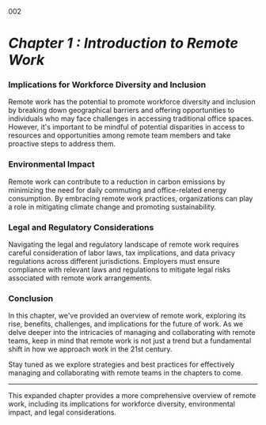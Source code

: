 002


# ***Chapter 1 : Introduction to Remote Work***


### **Implications for Workforce Diversity and Inclusion**

Remote work has the potential to promote workforce diversity and inclusion by breaking down geographical barriers and offering opportunities to individuals who may face challenges in accessing traditional office spaces. However, it's important to be mindful of potential disparities in access to resources and opportunities among remote team members and take proactive steps to address them.

### **Environmental Impact**

Remote work can contribute to a reduction in carbon emissions by minimizing the need for daily commuting and office-related energy consumption. By embracing remote work practices, organizations can play a role in mitigating climate change and promoting sustainability.

### **Legal and Regulatory Considerations**

Navigating the legal and regulatory landscape of remote work requires careful consideration of labor laws, tax implications, and data privacy regulations across different jurisdictions. Employers must ensure compliance with relevant laws and regulations to mitigate legal risks associated with remote work arrangements.

### **Conclusion**

In this chapter, we've provided an overview of remote work, exploring its rise, benefits, challenges, and implications for the future of work. As we delve deeper into the intricacies of managing and collaborating with remote teams, keep in mind that remote work is not just a trend but a fundamental shift in how we approach work in the 21st century.

Stay tuned as we explore strategies and best practices for effectively managing and collaborating with remote teams in the chapters to come.

--- 

This expanded chapter provides a more comprehensive overview of remote work, including its implications for workforce diversity, environmental impact, and legal considerations.

